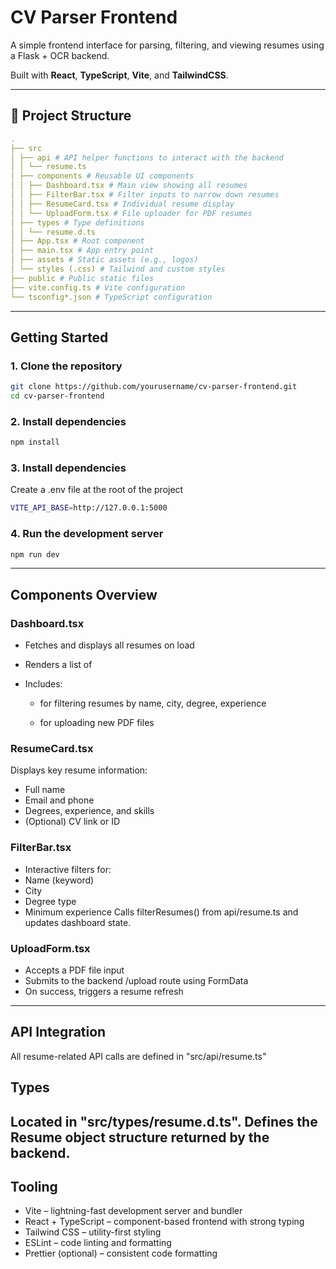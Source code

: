 # CV Parser Frontend

A simple frontend interface for parsing, filtering, and viewing resumes using a Flask + OCR backend.

Built with **React**, **TypeScript**, **Vite**, and **TailwindCSS**.

---

## 📁 Project Structure
```yaml
.
├── src
│ ├── api # API helper functions to interact with the backend
│ │ └── resume.ts
│ ├── components # Reusable UI components
│ │ ├── Dashboard.tsx # Main view showing all resumes
│ │ ├── FilterBar.tsx # Filter inputs to narrow down resumes
│ │ ├── ResumeCard.tsx # Individual resume display
│ │ └── UploadForm.tsx # File uploader for PDF resumes
│ ├── types # Type definitions
│ │ └── resume.d.ts
│ ├── App.tsx # Root component
│ ├── main.tsx # App entry point
│ ├── assets # Static assets (e.g., logos)
│ └── styles (.css) # Tailwind and custom styles
├── public # Public static files
├── vite.config.ts # Vite configuration
└── tsconfig*.json # TypeScript configuration
```

---

## Getting Started

### 1. Clone the repository

```bash
git clone https://github.com/yourusername/cv-parser-frontend.git
cd cv-parser-frontend
```
### 2. Install dependencies

```bash
npm install
```
### 3. Install dependencies
Create a .env file at the root of the project
```bash
VITE_API_BASE=http://127.0.0.1:5000
```
### 4. Run the development server
```bash
npm run dev
```
---
## Components Overview

### Dashboard.tsx
- Fetches and displays all resumes on load
- Renders a list of <ResumeCard />
- Includes:

  - <FilterBar /> for filtering resumes by name, city, degree, experience

  - <UploadForm /> for uploading new PDF files

### ResumeCard.tsx
Displays key resume information:
- Full name
- Email and phone
- Degrees, experience, and skills
- (Optional) CV link or ID
  
### FilterBar.tsx
- Interactive filters for:
- Name (keyword)
- City
- Degree type
- Minimum experience 
Calls filterResumes() from api/resume.ts and updates dashboard state.

### UploadForm.tsx
- Accepts a PDF file input
- Submits to the backend /upload route using FormData
- On success, triggers a resume refresh

---
## API Integration
All resume-related API calls are defined in "src/api/resume.ts"
## Types
Located in "src/types/resume.d.ts". Defines the Resume object structure returned by the backend.
---
## Tooling
- Vite – lightning-fast development server and bundler
- React + TypeScript – component-based frontend with strong typing
- Tailwind CSS – utility-first styling
- ESLint – code linting and formatting
- Prettier (optional) – consistent code formatting
